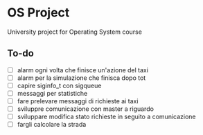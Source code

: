 # OS Project
 University project for Operating System course
 
## To-do
- [ ] alarm ogni volta che finisce un'azione del taxi 
- [ ] alarm per la simulazione che finisca dopo tot
- [ ] capire siginfo_t con sigqueue
- [ ] messaggi per statistiche
- [ ] fare prelevare messaggi di richieste ai taxi
- [ ] sviluppre comunicazione con master a riguardo
- [ ] sviluppare modifica stato richieste in seguito a comunicazione
- [ ] fargli calcolare la strada 
